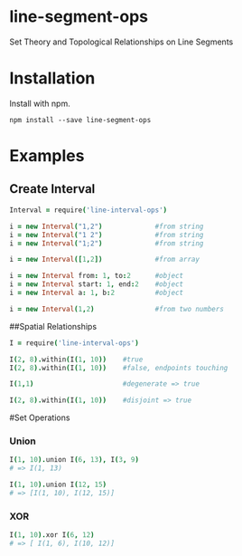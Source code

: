 # line-segment-ops
Set Theory and Topological Relationships on Line Segments

# Installation
Install with npm.

```
npm install --save line-segment-ops
```

# Examples
## Create Interval
```coffeescript
Interval = require('line-interval-ops')

i = new Interval("1,2")             #from string
i = new Interval("1 2")             #from string
i = new Interval("1;2")             #from string

i = new Interval([1,2])             #from array

i = new Interval from: 1, to:2      #object
i = new Interval start: 1, end:2    #object
i = new Interval a: 1, b:2          #object

i = new Interval(1,2)               #from two numbers
```

##Spatial Relationships
```coffeescript
I = require('line-interval-ops')

I(2, 8).within(I(1, 10))    #true
I(2, 8).within(I(1, 10))    #false, endpoints touching

I(1,1)                      #degenerate => true

I(2, 8).within(I(1, 10))    #disjoint => true

```

#Set Operations
### Union
```coffeescript
I(1, 10).union I(6, 13), I(3, 9)
# => I(1, 13)
```

```coffeescript
I(1, 10).union I(12, 15)
# => [I(1, 10), I(12, 15)]
```

### XOR
```coffeescript
I(1, 10).xor I(6, 12)
# => [ I(1, 6), I(10, 12)]
```


